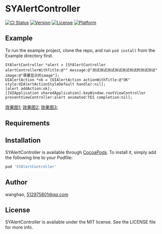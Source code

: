 # SYAlertController

[![CI Status](https://img.shields.io/travis/wanghao/SYAlertController.svg?style=flat)](https://travis-ci.org/wanghao/SYAlertController)
[![Version](https://img.shields.io/cocoapods/v/SYAlertController.svg?style=flat)](https://cocoapods.org/pods/SYAlertController)
[![License](https://img.shields.io/cocoapods/l/SYAlertController.svg?style=flat)](https://cocoapods.org/pods/SYAlertController)
[![Platform](https://img.shields.io/cocoapods/p/SYAlertController.svg?style=flat)](https://cocoapods.org/pods/SYAlertController)

## Example

To run the example project, clone the repo, and run `pod install` from the Example directory first.

```
SYAlertController *alert = [SYAlertController alertControllerWithTitle:@"" message:@"测试测试测试测试测试测试的测试测试" image:@"需要显示的image"];
UIAlertAction *ok = [UIAlertAction actionWithTitle:@"OK" style:UIAlertActionStyleDefault handler:nil];
[alert addAction:ok];
[[UIApplication sharedApplication].keyWindow.rootViewController presentViewController:alert animated:YES completion:nil];

```

[效果图1:](https://upload-images.jianshu.io/upload_images/6506842-d6aba990bc47b0e2.png)
[效果图2:](https://upload-images.jianshu.io/upload_images/6506842-e621a5abbac99a3d.png)
[效果图3:](https://upload-images.jianshu.io/upload_images/6506842-2534237b4e648703.png)

## Requirements

## Installation

SYAlertController is available through [CocoaPods](https://cocoapods.org). To install
it, simply add the following line to your Podfile:

```ruby
pod 'SYAlertController'
```

## Author

wanghao, 512975801@qq.com

## License

SYAlertController is available under the MIT license. See the LICENSE file for more info.
